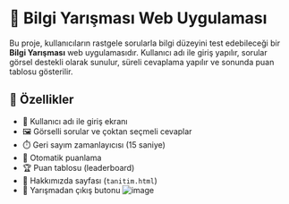 # 🧠 Bilgi Yarışması Web Uygulaması

Bu proje, kullanıcıların rastgele sorularla bilgi düzeyini test edebileceği bir **Bilgi Yarışması** web uygulamasıdır. Kullanıcı adı ile giriş yapılır, sorular görsel destekli olarak sunulur, süreli cevaplama yapılır ve sonunda puan tablosu gösterilir.

## 🚀 Özellikler

- 🧍 Kullanıcı adı ile giriş ekranı
- 🖼️ Görselli sorular ve çoktan seçmeli cevaplar
- ⏱️ Geri sayım zamanlayıcısı (15 saniye)
- 🧮 Otomatik puanlama
- 🏆 Puan tablosu (leaderboard)
- 📄 Hakkımızda sayfası (`tanitim.html`)
- 🔴 Yarışmadan çıkış butonu
![image](https://github.com/user-attachments/assets/71a1aa84-f0ae-4f09-8093-f7c230f7ab85)
